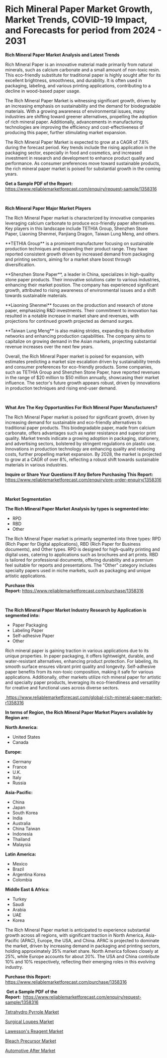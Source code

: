 <p><h1>Rich Mineral Paper Market Growth, Market Trends, COVID-19 Impact, and Forecasts for period from 2024 - 2031</h1></p><p><strong>Rich Mineral Paper Market Analysis and Latest Trends</strong></p>
<p><p>Rich Mineral Paper is an innovative material made primarily from natural minerals, such as calcium carbonate and a small amount of non-toxic resin. This eco-friendly substitute for traditional paper is highly sought after for its excellent brightness, smoothness, and durability. It is often used in packaging, labeling, and various printing applications, contributing to a decline in wood-based paper usage.</p><p>The Rich Mineral Paper Market is witnessing significant growth, driven by an increasing emphasis on sustainability and the demand for biodegradable materials. With a growing awareness of environmental issues, many industries are shifting toward greener alternatives, propelling the adoption of rich mineral paper. Additionally, advancements in manufacturing technologies are improving the efficiency and cost-effectiveness of producing this paper, further stimulating market expansion.</p><p>The Rich Mineral Paper Market is expected to grow at a CAGR of 7.8% during the forecast period. Key trends include the rising application in the packaging sector, especially in food and cosmetics, and increased investment in research and development to enhance product quality and performance. As consumer preferences move toward sustainable products, the rich mineral paper market is poised for substantial growth in the coming years.</p></p>
<p><strong>Get a Sample PDF of the Report:&nbsp;</strong> <a href="https://www.reliablemarketforecast.com/enquiry/request-sample/1358316?utm_campaign=1129&utm_medium=2&utm_source=Github&utm_content=ia&utm_term=07112024&utm_id=rich-mineral-paper">https://www.reliablemarketforecast.com/enquiry/request-sample/1358316</a></p>
<p>&nbsp;</p>
<p><strong>Rich Mineral Paper Major Market Players</strong></p>
<p><p>The Rich Mineral Paper market is characterized by innovative companies leveraging calcium carbonate to produce eco-friendly paper alternatives. Key players in this landscape include TETHIA Group, Shenzhen Stone Paper, Liaoning Shenmei, Panjiang Dragon, Taiwan Lung Meng, and others.</p><p>**TETHIA Group** is a prominent manufacturer focusing on sustainable production techniques and expanding their product range. They have reported consistent growth driven by increased demand from packaging and printing sectors, aiming for a market share boost through diversification.</p><p>**Shenzhen Stone Paper**, a leader in China, specializes in high-quality stone paper products. Their innovative solutions cater to various industries, enhancing their market position. The company has experienced significant growth, attributed to rising awareness of environmental issues and a shift towards sustainable materials.</p><p>**Liaoning Shenmei** focuses on the production and research of stone paper, emphasizing R&D investments. Their commitment to innovation has resulted in a notable increase in market share and revenues, with projections for continued growth projected as demand surges.</p><p>**Taiwan Lung Meng** is also making strides, expanding its distribution networks and enhancing production capabilities. The company aims to capitalize on growing demand in the Asian markets, projecting substantial revenue increases over the next few years.</p><p>Overall, the Rich Mineral Paper market is poised for expansion, with estimates predicting a market size escalation driven by sustainability trends and consumer preferences for eco-friendly products. Some companies, such as TETHIA Group and Shenzhen Stone Paper, have reported revenues in the range of $20 million to $50 million annually, showcasing their market influence. The sector's future growth appears robust, driven by innovations in production techniques and rising end-user demand.</p></p>
<p>&nbsp;</p>
<p><strong>What Are The Key Opportunities For Rich Mineral Paper Manufacturers?</strong></p>
<p><p>The Rich Mineral Paper market is poised for significant growth, driven by increasing demand for sustainable and eco-friendly alternatives to traditional paper products. This biodegradable paper, made from calcium carbonate, offers advantages such as water resistance and superior print quality. Market trends indicate a growing adoption in packaging, stationery, and advertising sectors, bolstered by stringent regulations on plastic use. Innovations in production technology are enhancing quality and reducing costs, further propelling market expansion. By 2028, the market is projected to grow at a CAGR of over 8%, reflecting a robust shift towards sustainable materials in various industries.</p></p>
<p><strong>Inquire or Share Your Questions If Any Before Purchasing This Report:</strong> <a href="https://www.reliablemarketforecast.com/enquiry/pre-order-enquiry/1358316?utm_campaign=1129&utm_medium=2&utm_source=Github&utm_content=ia&utm_term=07112024&utm_id=rich-mineral-paper">https://www.reliablemarketforecast.com/enquiry/pre-order-enquiry/1358316</a></p>
<p>&nbsp;</p>
<p><strong>Market Segmentation</strong></p>
<p><strong>The Rich Mineral Paper Market Analysis by types is segmented into:</strong></p>
<p><ul><li>RPD</li><li>RBD</li><li>Other</li></ul></p>
<p><p>The Rich Mineral Paper market is primarily segmented into three types: RPD (Rich Paper for Digital applications), RBD (Rich Paper for Business documents), and Other types. RPD is designed for high-quality printing and digital uses, catering to applications such as brochures and art prints. RBD is tailored for professional documents, offering durability and a premium feel suitable for reports and presentations. The "Other" category includes specialty papers used in niche markets, such as packaging and unique artistic applications.</p></p>
<p><strong>Purchase this Report:&nbsp;</strong><a href="https://www.reliablemarketforecast.com/purchase/1358316?utm_campaign=1129&utm_medium=2&utm_source=Github&utm_content=ia&utm_term=07112024&utm_id=rich-mineral-paper">https://www.reliablemarketforecast.com/purchase/1358316</a></p>
<p>&nbsp;</p>
<p><strong>The Rich Mineral Paper Market Industry Research by Application is segmented into:</strong></p>
<p><ul><li>Paper Packaging</li><li>Labeling Paper</li><li>Self-adhesive Paper</li><li>Other</li></ul></p>
<p><p>Rich mineral paper is gaining traction in various applications due to its unique properties. In paper packaging, it offers lightweight, durable, and water-resistant alternatives, enhancing product protection. For labeling, its smooth surface ensures vibrant print quality and longevity. Self-adhesive paper benefits from its non-toxic composition, making it safe for various applications. Additionally, other markets utilize rich mineral paper for artistic and specialty paper products, leveraging its eco-friendliness and versatility for creative and functional uses across diverse sectors.</p></p>
<p><a href="https://www.reliablemarketforecast.com/global-rich-mineral-paper-market-r1358316?utm_campaign=1129&utm_medium=2&utm_source=Github&utm_content=ia&utm_term=07112024&utm_id=rich-mineral-paper">&nbsp;https://www.reliablemarketforecast.com/global-rich-mineral-paper-market-r1358316</a></p>
<p><strong>In terms of Region, the Rich Mineral Paper Market Players available by Region are:</strong></p>
<p>
    <p> <strong> North America: </strong>
        <ul>
            <li>United States</li>
            <li>Canada</li>
        </ul>
        </p> 
    <p> <strong> Europe: </strong>
        <ul>
            <li>Germany</li>
            <li>France</li>
            <li>U.K.</li>
            <li>Italy</li>
            <li>Russia</li>
        </ul>
        </p> 
    <p> <strong> Asia-Pacific: </strong>
        <ul>
            <li>China</li>
            <li>Japan</li>
            <li>South Korea</li>
            <li>India</li>
            <li>Australia</li>
            <li>China Taiwan</li>
            <li>Indonesia</li>
            <li>Thailand</li>
            <li>Malaysia</li>
        </ul>
        </p> 
    <p> <strong> Latin America: </strong>
        <ul>
            <li>Mexico</li>
            <li>Brazil</li>
            <li>Argentina Korea</li>
            <li>Colombia</li>
        </ul>
        </p> 
    <p> <strong> Middle East & Africa: </strong>
        <ul>
            <li>Turkey</li>
            <li>Saudi</li>
            <li>Arabia</li>
            <li>UAE</li>
            <li>Korea</li>
        </ul>
    </p>
    </p>
<p><p>The Rich Mineral Paper market is anticipated to experience substantial growth across all regions, with significant traction in North America, Asia-Pacific (APAC), Europe, the USA, and China. APAC is projected to dominate the market, driven by increasing demand in packaging and printing sectors, holding approximately 35% market share. North America follows closely at 25%, while Europe accounts for about 20%. The USA and China contribute 10% and 10% respectively, reflecting their emerging roles in this evolving industry.</p></p>
<p><strong>Purchase this Report: </strong><a href="https://www.reliablemarketforecast.com/purchase/1358316?utm_campaign=1129&utm_medium=2&utm_source=Github&utm_content=ia&utm_term=07112024&utm_id=rich-mineral-paper">https://www.reliablemarketforecast.com/purchase/1358316</a></p>
<p>&nbsp;<strong>Get a Sample PDF of the Report:&nbsp;&nbsp;</strong><a href="https://www.reliablemarketforecast.com/enquiry/request-sample/1358316?utm_campaign=1129&utm_medium=2&utm_source=Github&utm_content=ia&utm_term=07112024&utm_id=rich-mineral-paper">https://www.reliablemarketforecast.com/enquiry/request-sample/1358316</a></p>
<p><strong></strong></p>
<p><p><a href="https://github.com/azucena6lzcou/Market-Research-Report-List-1/blob/main/tetrahydro-pyrrole-market.md?utm_campaign=1129&utm_medium=2&utm_source=Github&utm_content=ia&utm_term=07112024&utm_id=rich-mineral-paper">Tetrahydro Pyrrole Market</a></p><p><a href="https://issuu.com/reportprime-2/docs/surgical-loupes-market-size-2030.pp_e452f2cfbb0955?utm_campaign=1129&utm_medium=2&utm_source=Github&utm_content=ia&utm_term=07112024&utm_id=rich-mineral-paper">Surgical Loupes Market</a></p><p><a href="https://github.com/ellenqyqdyches/Market-Research-Report-List-1/blob/main/lawessons-reagent-market.md?utm_campaign=1129&utm_medium=2&utm_source=Github&utm_content=ia&utm_term=07112024&utm_id=rich-mineral-paper">Lawesson's Reagent Market</a></p><p><a href="https://github.com/DorinaOsmani364/Market-Research-Report-List-1/blob/main/bleach-precursor-market.md?utm_campaign=1129&utm_medium=2&utm_source=Github&utm_content=ia&utm_term=07112024&utm_id=rich-mineral-paper">Bleach Precursor Market</a></p><p><a href="https://github.com/cleora2ime/Market-Research-Report-List-1/blob/main/automotive-after-market.md?utm_campaign=1129&utm_medium=2&utm_source=Github&utm_content=ia&utm_term=07112024&utm_id=rich-mineral-paper">Automotive After Market</a></p></p>